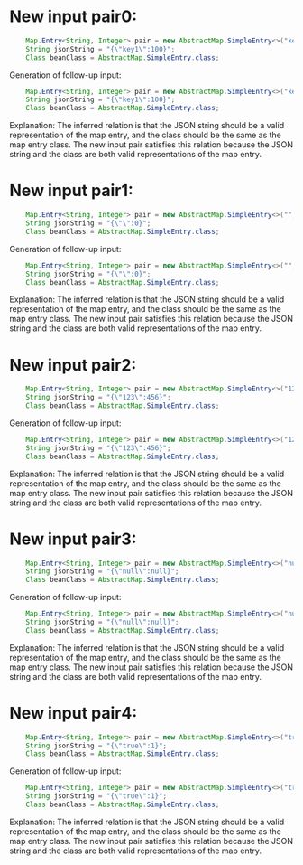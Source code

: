 # New input pair0:
```java
    Map.Entry<String, Integer> pair = new AbstractMap.SimpleEntry<>("key1", 100);
    String jsonString = "{\"key1\":100}";
    Class beanClass = AbstractMap.SimpleEntry.class;
```
Generation of follow-up input:
```java
    Map.Entry<String, Integer> pair = new AbstractMap.SimpleEntry<>("key1", 100);
    String jsonString = "{\"key1\":100}";
    Class beanClass = AbstractMap.SimpleEntry.class;
```
Explanation: The inferred relation is that the JSON string should be a valid representation of the map entry, and the class should be the same as the map entry class. The new input pair satisfies this relation because the JSON string and the class are both valid representations of the map entry.

# New input pair1:
```java
    Map.Entry<String, Integer> pair = new AbstractMap.SimpleEntry<>("", 0);
    String jsonString = "{\"\":0}";
    Class beanClass = AbstractMap.SimpleEntry.class;
```
Generation of follow-up input:
```java
    Map.Entry<String, Integer> pair = new AbstractMap.SimpleEntry<>("", 0);
    String jsonString = "{\"\":0}";
    Class beanClass = AbstractMap.SimpleEntry.class;
```
Explanation: The inferred relation is that the JSON string should be a valid representation of the map entry, and the class should be the same as the map entry class. The new input pair satisfies this relation because the JSON string and the class are both valid representations of the map entry.

# New input pair2:
```java
    Map.Entry<String, Integer> pair = new AbstractMap.SimpleEntry<>("123", 456);
    String jsonString = "{\"123\":456}";
    Class beanClass = AbstractMap.SimpleEntry.class;
```
Generation of follow-up input:
```java
    Map.Entry<String, Integer> pair = new AbstractMap.SimpleEntry<>("123", 456);
    String jsonString = "{\"123\":456}";
    Class beanClass = AbstractMap.SimpleEntry.class;
```
Explanation: The inferred relation is that the JSON string should be a valid representation of the map entry, and the class should be the same as the map entry class. The new input pair satisfies this relation because the JSON string and the class are both valid representations of the map entry.

# New input pair3:
```java
    Map.Entry<String, Integer> pair = new AbstractMap.SimpleEntry<>("null", null);
    String jsonString = "{\"null\":null}";
    Class beanClass = AbstractMap.SimpleEntry.class;
```
Generation of follow-up input:
```java
    Map.Entry<String, Integer> pair = new AbstractMap.SimpleEntry<>("null", null);
    String jsonString = "{\"null\":null}";
    Class beanClass = AbstractMap.SimpleEntry.class;
```
Explanation: The inferred relation is that the JSON string should be a valid representation of the map entry, and the class should be the same as the map entry class. The new input pair satisfies this relation because the JSON string and the class are both valid representations of the map entry.

# New input pair4:
```java
    Map.Entry<String, Integer> pair = new AbstractMap.SimpleEntry<>("true", 1);
    String jsonString = "{\"true\":1}";
    Class beanClass = AbstractMap.SimpleEntry.class;
```
Generation of follow-up input:
```java
    Map.Entry<String, Integer> pair = new AbstractMap.SimpleEntry<>("true", 1);
    String jsonString = "{\"true\":1}";
    Class beanClass = AbstractMap.SimpleEntry.class;
```
Explanation: The inferred relation is that the JSON string should be a valid representation of the map entry, and the class should be the same as the map entry class. The new input pair satisfies this relation because the JSON string and the class are both valid representations of the map entry.
